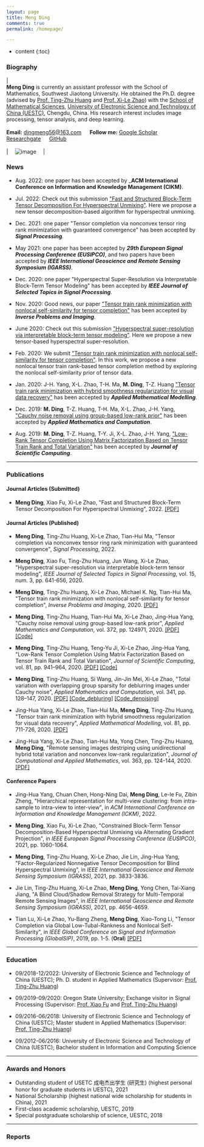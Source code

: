 ```yaml
---
layout: page
title: Meng Ding
comments: true
permalink: /homepage/

---
```


* content
{:toc}


 
### Biography
 
| <br>**Meng Ding** is currently an assistant professor with the School of Mathematics, Southwest Jiaotong University. He obtained the Ph.D. degree (advised by [Prof. Ting-Zhu Huang](http://www.math.uestc.edu.cn/info/1081/2041.htm) and [Prof. Xi-Le Zhao](https://zhaoxile.github.io/)) with the [School of Mathematical Sciences](http://www.math.uestc.edu.cn/index.htm), [University of Electronic Science and Technology of China (UESTC)](https://www.uestc.edu.cn/), Chengdu, China. His research interest includes image processing, tensor analysis, and deep learning. <br> <br> **Email:** <dingmeng56@163.com>  &emsp; **Follow me:** [Google Scholar](https://scholar.google.com.tw/citations?user=BqNY1mUAAAAJ&hl=zh-CN)  &emsp; [Researchgate](https://www.researchgate.net/profile/Meng_Ding15)  &emsp; [GitHub](https://github.com/MengDing56) <br><br>| &emsp;![image](https://MengDing56.github.io/images/dingmeng.jpg)&emsp; |

### News
* Aug. 2022: one paper has been accepted by _**ACM International Conference on Information and Knowledge Management (CIKM)**.

* Jul. 2022: Check out this submission ["Fast and Structured Block-Term Tensor Decomposition For Hyperspectral Unmixing"](https://arxiv.org/pdf/2205.03798.pdf). Here we propose a new tensor decomposition-based algorithm for hyperspectral unmixing.

* Dec. 2021: one paper "Tensor completion via nonconvex tensor ring rank minimization with guaranteed convergence" has been accepted by _**Signal Processing**_.

* May 2021: one paper has been accepted by _**29th European Signal Processing Conference (EUSIPCO)**_, and two papers have been accepted by _**IEEE International Geoscience and Remote Sensing Symposium (IGARSS)**_.

* Dec. 2020: one paper "Hyperspectral Super-Resolution via Interpretable Block-Term Tensor Modeling" has been accepted by _**IEEE Journal of Selected Topics in Signal Processing**_.

* Nov. 2020: Good news, our paper ["Tensor train rank minimization with nonlocal self-similarity for tensor completion"](https://MengDing56.gitHub.io/papers/20Arxiv_Nonlocal_TT_TC.pdf) has been accepted by _**Inverse Problems and Imaging**_.

* June 2020: Check out this submission ["Hyperspectral super-resolution via interpretable block-term tensor modeling"](https://MengDing56.gitHub.io/papers/20Arxiv_SCBTD_HSR.pdf). Here we propose a new tensor-based hyperspectral super-resolution.

* Feb. 2020: We submit ["Tensor train rank minimization with nonlocal self-similarity for tensor completion"](https://MengDing56.gitHub.io/papers/20Arxiv_Nonlocal_TT_TC.pdf). In this work, we propose a new nonlocal tensor train rank-based tensor completion method by exploring the nonlocal self-similarity prior of tensor data.

* Jan. 2020: J-H. Yang, X-L. Zhao, T-H. Ma, **M. Ding**, T-Z. Huang ["Tensor train rank minimization with hybrid smoothness regularization for visual data recovery"](https://MengDing56.gitHub.io/papers/20AMM_JHYang_TT.pdf) has been accepted by _**Applied Mathematical Modelling**_.

* Dec. 2019: **M. Ding**, T-Z. Huang, T-H. Ma, X-L. Zhao, J-H. Yang, ["Cauchy noise removal using group-based low-rank prior"](https://MengDing56.gitHub.io/papers/20AMC_Nonlocal_Cauchy.pdf) has been accepted by _**Applied Mathematics and Computation**_.

* Aug. 2019: **M. Ding**, T-Z. Huang, T-Y. Ji, X-L. Zhao, J-H. Yang, ["Low-Rank Tensor Completion Using Matrix Factorization Based on Tensor Train Rank and Total Variation"](https://MengDing56.gitHub.io/papers/20JSC_MFTTTV_TC.pdf) has been accepted by _**Journal of Scientific Computing**_.

---

### Publications

#### Journal Articles (Submitted)

* **Meng Ding**, Xiao Fu, Xi-Le Zhao, "Fast and Structured Block-Term Tensor Decomposition For Hyperspectral Unmixing", 2022. [[PDF]](https://arxiv.org/pdf/2205.03798.pdf)


#### Journal Articles (Published)
* **Meng Ding**, Ting-Zhu Huang, Xi-Le Zhao, Tian-Hui Ma, "Tensor completion via nonconvex tensor ring rank minimization with guaranteed convergence", _Signal Processing_, 2022.  

* **Meng Ding**, Xiao Fu, Ting-Zhu Huang, Jun Wang, Xi-Le Zhao, "Hyperspectral super-resolution via interpretable block-term tensor modeling", _IEEE Journal of Selected Topics in Signal Processing_, vol. 15, num. 3, pp. 641-656, 2020. 

* **Meng Ding**, Ting-Zhu Huang, Xi-Le Zhao, Michael K. Ng, Tian-Hui Ma, "Tensor train rank minimization with nonlocal self-similarity for tensor completion", _Inverse Problems and Imaging_, 2020. [[PDF]](https://MengDing56.gitHub.io/papers/20Arxiv_Nonlocal_TT_TC.pdf) 

* **Meng Ding**, Ting-Zhu Huang, Tian-Hui Ma, Xi-Le Zhao, Jing-Hua Yang, "Cauchy noise removal using group-based low-rank prior", _Applied Mathematics and Computation_, vol. 372, pp. 124971, 2020. [[PDF]](https://MengDing56.gitHub.io/papers/20AMC_Nonlocal_Cauchy.pdf) [[Code]](https://MengDing56.gitHub.io/codes/GBLR.rar)

* **Meng Ding**, Ting-Zhu Huang, Teng-Yu Ji, Xi-Le Zhao, Jing-Hua Yang, "Low-Rank Tensor Completion Using Matrix Factorization Based on Tensor Train Rank and Total Variation", _Journal of Scientific Computing_, vol. 81, pp. 941–964, 2020. [[PDF]](https://MengDing56.gitHub.io/papers/20JSC_MFTTTV_TC.pdf) [[Code]](https://MengDing56.gitHub.io/codes/MF-TTTV.rar)

* **Meng Ding**, Ting-Zhu Huang, Si Wang, Jin-Jin Mei, Xi-Le Zhao, "Total variation with overlapping group sparsity for deblurring images under Cauchy noise", _Applied Mathematics and Computation_, vol. 341, pp. 128–147, 2020. [[PDF]](https://MengDing56.gitHub.io/papers/19AMC_OGSTV_Cauchy.pdf) [[Code_debluring]](https://MengDing56.gitHub.io/codes/Cauchy_OGSTV_debluring.rar) [[Code_denoising]](https://MengDing56.gitHub.io/codes/Cauchy_OGSTV_denoising.rar)

* Jing-Hua Yang, Xi-Le Zhao, Tian-Hui Ma, **Meng Ding**, Ting-Zhu Huang, "Tensor train rank minimization with hybrid smoothness regularization for visual data recovery", _Applied Mathematical Modelling_, vol. 81, pp. 711-726, 2020. [[PDF]](https://MengDing56.gitHub.io/papers/20AMM_JHYang_TT.pdf)

* Jing-Hua Yang, Xi-Le Zhao, Tian-Hui Ma, Yong Chen, Ting-Zhu Huang, **Meng Ding**, "Remote sensing images destriping using unidirectional hybrid total variation and nonconvex low-rank regularization", _Journal of Computational and Applied Mathematics_, vol. 363, pp. 124-144, 2020. [[PDF]](https://MengDing56.gitHub.io/papers/20JCAM_JHYang_RS.pdf)

#### Conference Papers
* Jing-Hua Yang, Chuan Chen, Hong-Ning Dai, **Meng Ding**, Le-le Fu, Zibin Zheng,  "Hierarchical representation for multi-view clustering: from intra-sample to intra-view to inter-view", in _ACM International Conference on Information and Knowledge Management (ICKM)_, 2022.

* **Meng Ding**, Xiao Fu, Xi-Le Zhao,  "Constrained Block-Term Tensor Decomposition-Based Hyperspectral Unmixing via Alternating Gradient Projection", in _IEEE European Signal Processing Conference (EUSIPCO)_, 2021, pp. 1060-1064.

* **Meng Ding**, Ting-Zhu Huang, Xi-Le Zhao, Jie Lin, Jing-Hua Yang,  "Factor-Regularized Nonnegative Tensor Decomposition for Blind Hyperspectral Unmixing", in _IEEE International Geoscience and Remote Sensing Symposium (IGRASS)_, 2021, pp. 3833-3836.
 
* Jie Lin, Ting-Zhu Huang, Xi-Le Zhao, **Meng Ding**, Yong Chen, Tai-Xiang Jiang,  "A Blind Cloud/Shadow Removal Strategy for Multi-Temporal Remote Sensing Images", in _IEEE International Geoscience and Remote Sensing Symposium (IGRASS)_, 2021, pp. 4656-4659.

* Tian Lu, Xi-Le Zhao, Yu-Bang Zheng, **Meng Ding**, Xiao-Tong Li, "Tensor Completion via Global Low-Tubal-Rankness and Nonlocal Self-Similarity", in _IEEE Global Conference on Signal and Information Processing (GlobalSIP)_, 2019, pp. 1-5. (**Oral**) [[PDF]](https://MengDing56.gitHub.io/papers/20GlobalSIP_TianLu.pdf)
 
---

### Education 
* 09/2018-12/2022: University of Electronic Science and Technology of China (UESTC); Ph. D. student in Applied Mathematics (Supervisor: [Prof. Ting-Zhu Huang](http://www.math.uestc.edu.cn/info/1081/2041.htm))

* 09/2019-09/2020: Oregon State University; Exchange visitor in Signal Processing (Supervisor: [Prof. Xiao Fu](http://people.oregonstate.edu/~fuxia/) and [Prof. Ting-Zhu Huang](http://www.math.uestc.edu.cn/info/1081/2041.htm))

* 09/2016-06/2018: University of Electronic Science and Technology of China (UESTC); Master student in Applied Mathematics (Supervisor: [Prof. Ting-Zhu Huang](http://www.math.uestc.edu.cn/info/1081/2041.htm))

* 09/2012-06/2016: University of Electronic Science and Technology of China (UESTC); Bachelor student in Information and Computing Science

---

### Awards and Honors
*  Outstanding student of USETC 成电杰出学生 (研究生)  (highest personal honor for graduate students in UESTC), 2021
*  National Scholarship  (highest national wide scholarship for students in China), 2021
*  First-class academic scholarship, UESTC, 2019
*  Special postgraduate scholarship of science, UESTC, 2018

---

### Reports
